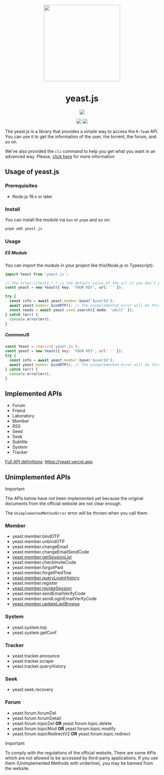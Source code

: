 <p align="center">
  <img width="250" height="250" src="https://github.com/danielsss/yeast.js/blob/main/docs/images/logo.png">
</p>
<h1 align="center">yeast.js</h1>

<p align="center">
  <a href="https://www.typescriptlang.org/" target="_blank"><img src="https://forthebadge.com/images/badges/made-with-typescript.svg"></a>
</p>

<p align="center">
  <a href="https://www.npmjs.com/package/yeast.js" target="_blank"><img src="https://img.shields.io/npm/v/yeast.js?style=for-the-badge"></a>
  <a href="https://www.npmjs.com/package/yeast.js" target="_blank"><img src="https://img.shields.io/npm/dt/yeast.js?style=for-the-badge"></a>
</p>


The yeast.js is a library that provides a simple way to access the `M-Team` API.
You can use it to get the information of the user, the torrent, the forum, and so on.


We've also provided the `cli` command to help you get what you want in an advanced way. Please, [click here](./docs/cli.md) for more information


## Usage of yeast.js



### Prerequisites

- Node.js 19.x or later

### Install

You can install the module via `bun` or `pnpm` and so on:

```bash
pnpm add yeast.js
```

### Usage

##### ES Module

You can import the module in your project like this(Node.js or Typescript):

```typescript
import Yeast from 'yeast.js';

// The https://test2.*.* is the default value of the url if you don't provide it.
const yeast = new Yeast({ key: 'YOUR KEY', url: '' });

try {
  const info = await yeast.member.base('$userId');
  await yeast.member.bindOTP(); // The unimplemented error will be thrown
  const seeds = await yeast.seed.search({ mode: 'adult' });
} catch (err) {
  console.error(err);
}
```

##### CommonJS

```javascript
const Yeast = require('yeast.js');
const yeast = new Yeast({ key: 'YOUR KEY', url: '' });
try {
  const info = await yeast.member.base('$userId');
  await yeast.member.bindOTP(); // The unimplemented error will be thrown
} catch (err) {
  console.error(err);
}
```

## Implemented APIs 

* Forum
* Friend
* Laboratory
* Member
* RSS
* Seed
* Seek
* Subtitle
* System
* Tracker

[Full API definitions](https://yeast.vercel.app): https://yeast.vercel.app 


## Unimplemented APIs

> [!IMPORTANT]
> 
> The APIs below have not been implemented yet because the original documents from the official website are not clear enough.
> 
> The `UnimplementedMethodError` error will be thrown when you call them.

### Member

* yeast.member.bindOTP
* yeast.member.unbindOTP
* yeast.member.changeEmail
* yeast.member.changeEmailSendCode
* <ins>yeast.member.getSessionList</ins>
* yeast.member.checkInviteCode
* yeast.member.forgotPwd
* yeast.member.forgetPwdTow
* <ins>yeast.member.queryLoginHistory</ins>
* yeast.member.register
* <ins>yeast.member.revokeSession</ins>
* yeast.member.sendEmailVerifyCode
* yeast.member.sendLoginEmailVerifyCode
* <ins>yeast.member.updateLastBrowse</ins>

### System

* yeast.system.top
* yeast.system.getConf

### Tracker

* yeast.tracker.announce
* yeast.tracker.scrape
* yeast.tracker.queryHistory


### Seek

* yeast.seek.recovery

### Forum

* yeast.forum.forumDel
* yeast.forum.forumDetail
* yeast.forum.topicDel **OR** yeast.forum.topic.delete
* yeast.forum.topicMod **OR** yeast.forum.topic.modify
* yeast.forum.topicRedirectV2 **OR** yeast.forum.topic.redirect



> [!IMPORTANT]
> To comply with the regulations of the official website, 
> There are some APIs which are not allowed to be accessed by third-party applications. 
> If you use them (Unimplemented Methods with underline), you may be banned from the website.
